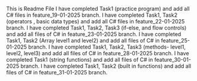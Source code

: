 This is Readme File 
I have completed Task1 (practice program) and add all C# files in feature_19-01-2025 branch.
I have completed Task1, Task2 (operators , basic data types) and add all C# files in feature_22-01-2025 branch.
I have completed Task1, Task2, Task3 (if-else, and flow controls) and add all files of C# in feature_23-01-2025 branch.
I have completed Task1, Task2 (Array level1 and level2) and add all files of C# in feature_25-01-2025 branch.
I have completed Task1, Task2, Task3 (methods- level1, level2, level3) and add all files of C# in feature_28-01-2025 branch.
I have completed Task1 (string functions) and add all files of C# in feature_30-01-2025 branch. 
I have completed Task1, Task2 (built in functions) and add all files of C# in feature_31-01-2025 branch.
